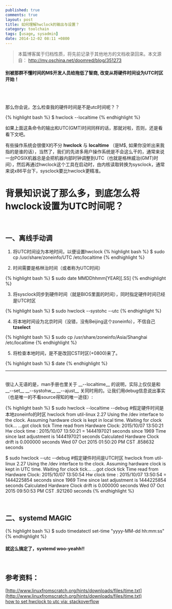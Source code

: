 ```yaml
---
published: true
comments: true
layout: post
title: 如何理解hwclock的输出与设置？
category: toolchain
tags: [usage, sysadmin]
date: 2014-12-02 08:11 +0800
---
```


> 本篇博客属于归档性质，将先前记录于其他地方的文档收录回来。本文源自：
> http://my.oschina.net/doomred/blog/351273

####  别被那群不懂时间的M$开发人员给拖低了智商, 改变从将硬件时间设为UTC时区开始！
<br>
<br>

那么你会说，怎么检查我的硬件时间是不是utc时间呢？？

{% highlight bash %}
$ hwclock --localtime
{% endhighlight %}

如果上面这条命令的输出和UTC(GMT)时间同样的话，那就对啦，否则，还是看看下文吧。

有些操作系统会很傻X的不分 __hwclock__ 与 __localtime__ （是M$, 如果你没听出来我指的是谁的话），当然了，我们的先进多用户操作系统是不会这么干的，通常来说一台POSIX机器总是会把机器内部时钟调整到UTC（也就是格林威治(GMT)时间），然后再通过hwclock这个工具在启动时，由内核读取转换为sysclock，通常来说x86平台下，sysclock要比hwclock更精准。

# 背景知识说了那么多，到底怎么将hwclock设置为UTC时间呢？

<br>

## 一、离线手动调

1) 将UTC时间设为本地时间，以便设置hwclock
{% highlight bash %}
$ sudo cp /usr/share/zoneinfo/UTC /etc/localtime
{% endhighlight %}


2) 时间需要是格林治时间（或者称为UTC时间）

{% highlight bash %}
$ sudo date MMDDhhmm[YEAR][.SS]
{% endhighlight %}


3) 将sysclock同步到硬件时间（就是BIOS里面的时间），同时指定硬件时间已经是UTC时区

{% highlight bash %}
$ sudo hwclock --systohc --utc
{% endhighlight %}

4) 将本地时间设为北京时间（没错，没有Beijing这个zoneinfo），不信自己 __tzselect__

{% highlight bash %}
$ sudo cp /usr/share/zoneinfo/Asia/Shanghai /etc/localtime
{% endhighlight %}

5) 将检查本地时间，是不是改回CST时区(+0800)来了。

{% highlight bash %}
$ date
{% endhighlight %}

****
<br>
很让人无语的是，man手册也里关于 __--localtime__ 的说明，实际上仅仅是和 __--set__ __--systohw__ __--ajust__ 关同时用的。让我们用debug信息说出事实（也是唯一的不看source得知的唯一途径）:

{% highlight bash %}
$ sudo hwclock --localtime --debug  #假定硬件时间是本地zoneinfo的时区
hwclock from util-linux 2.27
Using the /dev interface to the clock.
Assuming hardware clock is kept in local time.
Waiting for clock tick...
...got clock tick
Time read from Hardware Clock: 2015/10/07 13:50:21
Hw clock time : 2015/10/07 13:50:21 = 1444197021 seconds since 1969
Time since last adjustment is 1444197021 seconds
Calculated Hardware Clock drift is 0.000000 seconds
Wed 07 Oct 2015 01:50:20 PM CST  .858632 seconds

$ sudo hwclock --utc --debug        #假定硬件时间是UTC时区
hwclock from util-linux 2.27
Using the /dev interface to the clock.
Assuming hardware clock is kept in UTC time.
Waiting for clock tick...
...got clock tick
Time read from Hardware Clock: 2015/10/07 13:50:54
Hw clock time : 2015/10/07 13:50:54 = 1444225854 seconds since 1969
Time since last adjustment is 1444225854 seconds
Calculated Hardware Clock drift is 0.000000 seconds
Wed 07 Oct 2015 09:50:53 PM CST  .921260 seconds
{% endhighlight %}

<br>

## 二、systemd MAGIC
{% highlight bash %}
$ sudo timedatectl set-time "yyyy-MM-dd hh:mm:ss"
{% endhighlight %}
#### 就这么搞定了，systemd woo-yeahh!!

<br>

## 参考资料：

[http://www.linuxfromscratch.org/hints/downloads/files/time.txt](http://www.linuxfromscratch.org/hints/downloads/files/time.txt)    
[how to set hwclock to utc via:
stackoverflow](http://serverfault.com/questions/496076/how-to-set-hwclock-to-utc)



